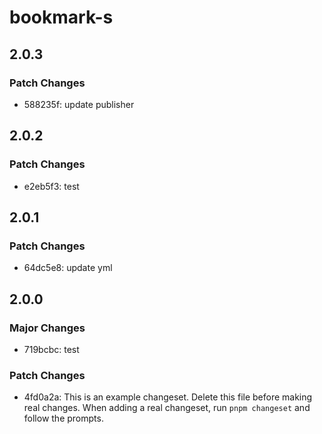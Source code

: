 # bookmark-s

## 2.0.3

### Patch Changes

- 588235f: update publisher

## 2.0.2

### Patch Changes

- e2eb5f3: test

## 2.0.1

### Patch Changes

- 64dc5e8: update yml

## 2.0.0

### Major Changes

- 719bcbc: test

### Patch Changes

- 4fd0a2a: This is an example changeset. Delete this file before making real changes.
  When adding a real changeset, run `pnpm changeset` and follow the prompts.
